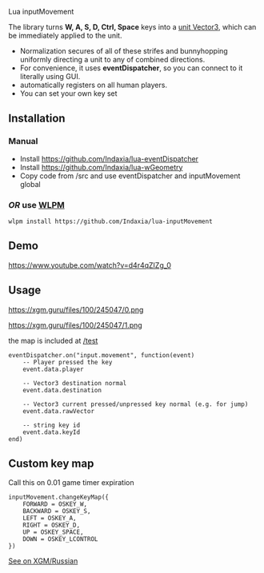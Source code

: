 Lua inputMovement 

The library turns **W, A, S, D, Ctrl, Space** keys into a [unit Vector3](https://en.wikipedia.org/wiki/Unit_vector), which can be immediately applied to the unit.

- Normalization secures of all of these strifes and bunnyhopping uniformly directing a unit to any of combined directions.
- For convenience, it uses **eventDispatcher**, so you can connect to it literally using GUI.
- automatically registers on all human players.
- You can set your own key set

## Installation

### Manual
- Install https://github.com/Indaxia/lua-eventDispatcher
- Install https://github.com/Indaxia/lua-wGeometry
- Copy code from /src and use eventDispatcher and inputMovement global

### *OR* use [WLPM](https://github.com/Indaxia/wc3-wlpm-module-manager)
```
wlpm install https://github.com/Indaxia/lua-inputMovement
```

## Demo

https://www.youtube.com/watch?v=d4r4qZIZg_0

## Usage

https://xgm.guru/files/100/245047/0.png

https://xgm.guru/files/100/245047/1.png

the map is included at [/test](/test)

```
eventDispatcher.on("input.movement", function(event)
    -- Player pressed the key
    event.data.player

    -- Vector3 destination normal
    event.data.destination
    
    -- Vector3 current pressed/unpressed key normal (e.g. for jump)
    event.data.rawVector
    
    -- string key id
    event.data.keyId
end)
```

## Custom key map

Call this on 0.01 game timer expiration

```
inputMovement.changeKeyMap({
    FORWARD = OSKEY_W,
    BACKWARD = OSKEY_S,
    LEFT = OSKEY_A,
    RIGHT = OSKEY_D,
    UP = OSKEY_SPACE,
    DOWN = OSKEY_LCONTROL
})
```

[See on XGM/Russian](https://xgm.guru/p/wc3/lua-inputmovement)
